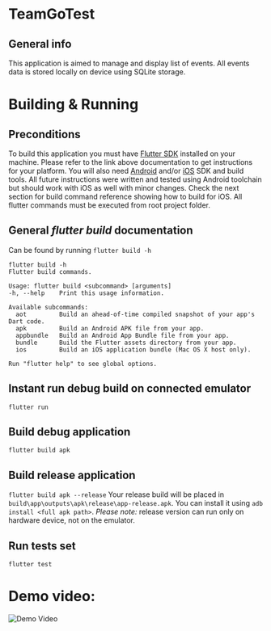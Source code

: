 # TeamGoTest

## General info
This application is aimed to manage and display list of events. All events data is stored locally on device 
using SQLite storage.

# Building & Running
## Preconditions
To build this application you must have [Flutter SDK](https://flutter.dev/docs/get-started/install) installed on your machine.
Please refer to the link above documentation to get instructions for your platform. 
You will also need [Android](http://www.androiddocs.com/sdk/installing/index.html) 
and/or [iOS](https://medium.com/@LondonAppBrewery/how-to-download-and-setup-xcode-10-for-ios-development-b63bed1865c) SDK and build tools.
All future instructions were written and tested using Android toolchain but should work with iOS as well with minor changes. 
Check the next section for build command reference showing how to build for iOS.
All flutter commands must be executed from root project folder.

## General _flutter build_ documentation
Can be found by running `flutter build -h`
```flutter build params
flutter build -h
Flutter build commands.

Usage: flutter build <subcommand> [arguments]
-h, --help    Print this usage information.

Available subcommands:
  aot         Build an ahead-of-time compiled snapshot of your app's Dart code.
  apk         Build an Android APK file from your app.
  appbundle   Build an Android App Bundle file from your app.
  bundle      Build the Flutter assets directory from your app.
  ios         Build an iOS application bundle (Mac OS X host only).

Run "flutter help" to see global options.

```
## Instant run debug build on connected emulator
`flutter run` 

## Build debug application
`flutter build apk`

## Build release application
`flutter build apk --release`
Your release build will be placed in `build\app\outputs\apk\release\app-release.apk`. You can install it using `adb install <full apk path>`.
*Please note:* release version can run only on hardware device, not on the emulator.

## Run tests set
`flutter test`

# Demo video:

![Demo Video](demo/demo.gif)